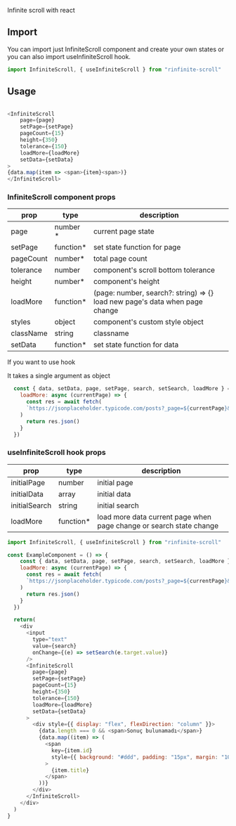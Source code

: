 
Infinite scroll with react

## Import

You can import just InfiniteScroll component and create your own states or you can also import useInfiniteScroll hook.

```js
import InfiniteScroll, { useInfiniteScroll } from "rinfinite-scroll"
```

## Usage

```js

<InfiniteScroll
    page={page}
    setPage={setPage}
    pageCount={15}
    height={350}
    tolerance={150}
    loadMore={loadMore}
    setData={setData}
>
{data.map(item => <span>{item}<span>)}
</InfiniteScroll>

```

### InfiniteScroll component props

| prop | type | description |
| ------ | ------ | ------ |
page | number *| current page state |
setPage | function* | set state function for page |
pageCount | number* | total page count |
tolerance | number | component's scroll bottom tolerance |
height | number* | component's height |
loadMore | function* |  (page: number, search?: string) => {} load new page's data when page change |
styles | object | component's custom style object |
className | string | classname |
setData | function* | set state function for data |


If you want to use hook

It takes a single argument as object

```js
  const { data, setData, page, setPage, search, setSearch, loadMore } = useInfiniteScroll({
    loadMore: async (currentPage) => {
      const res = await fetch(
      `https://jsonplaceholder.typicode.com/posts?_page=${currentPage}&_limit=10&title_like=${search}`
    )
      return res.json()
    }
  })
```

### useInfiniteScroll hook props

| prop | type | description |
| ------ | ------ | ------ |
initialPage | number | initial page |
initialData | array | initial data |
initialSearch | string | initial search |
loadMore | function* | load more data current page when page change or search state change |

```js
import InfiniteScroll, { useInfiniteScroll } from "rinfinite-scroll"

const ExampleComponent = () => {
    const { data, setData, page, setPage, search, setSearch, loadMore } = useInfiniteScroll({
    loadMore: async (currentPage) => {
      const res = await fetch(
      `https://jsonplaceholder.typicode.com/posts?_page=${currentPage}&_limit=10&title_like=${search}`
    )
      return res.json()
    }
  })

  return(
    <div 
      <input
        type="text"
        value={search}
        onChange={(e) => setSearch(e.target.value)}
      />
      <InfiniteScroll
        page={page}
        setPage={setPage}
        pageCount={15}
        height={350}
        tolerance={150}
        loadMore={loadMore}
        setData={setData}
      >
        <div style={{ display: "flex", flexDirection: "column" }}>
          {data.length === 0 && <span>Sonuç bulunamadı</span>}
          {data.map((item) => (
            <span
              key={item.id}
              style={{ background: "#ddd", padding: "15px", margin: "10px" }}
            >
              {item.title}
            </span>
          ))}
        </div>
      </InfiniteScroll>
    </div>
  )
}

```




